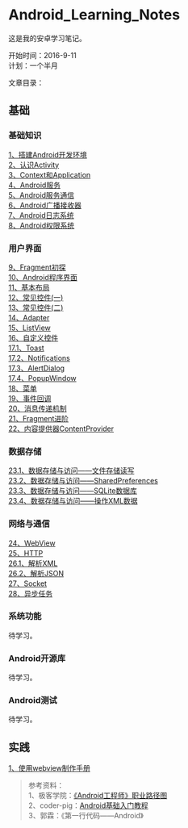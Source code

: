 # Android_Learning_Notes

这是我的安卓学习笔记。


开始时间：2016-9-11     
计划：一个半月

文章目录：

## 基础

### 基础知识
 [1、搭建Android开发环境](notes/basic/01.development_environment_build.md)  
 [2、认识Activity](notes/basic/02.Activity.md)  
 [3、Context和Application](notes/basic/03.Context.md)  
 [4、Android服务](notes/basic/04.Service.md)  
 [5、Android服务通信](notes/basic/05.ServiceConnect.md)  
 [6、Android广播接收器](notes/basic/06.BroadcastReceiver.md)  
 [7、Android日志系统](notes/basic/07.Logcat.md)  
 [8、Android权限系统](notes/basic/08.Permission.md)  
 
### 用户界面
 [9、Fragment初探](notes/basic/09.Fragment.md)  
 [10、Android程序界面](notes/basic/10.AndroidUI.md)  
 [11、基本布局](notes/basic/11.Layout.md)  
 [12、常见控件(一)](notes/basic/12.Widget_1.md)   
 [13、常见控件(二)](notes/basic/13.Widget_2.md)   
 [14、Adapter](notes/basic/14.Adapter.md)   
 [15、ListView](notes/basic/15.ListView.md)   
 [16、自定义控件](notes/basic/16.MyWidget.md)  
 [17.1、Toast](notes/basic/17.1.Toast.md)  
 [17.2、Notifications](notes/basic/17.2.Notifications.md)  
 [17.3、AlertDialog](notes/basic/17.3.AlertDialog.md)  
 [17.4、PopupWindow](notes/basic/17.4.PopupWindow.md)  
 [18、菜单](notes/basic/18.Menu.md)    
 [19、事件回调](notes/basic/19.event_callback.md)    
 [20、消息传递机制](notes/basic/20.handleMessage.md)    
 [21、Fragment进阶](notes/basic/21.Fragment_advance.md)    
 [22、内容提供器ContentProvider](notes/basic/22.ContentProvider.md)     
 
### 数据存储
 [23.1、数据存储与访问——文件存储读写](notes/basic/23.1.database_file.md)   
 [23.2、数据存储与访问——SharedPreferences](notes/basic/23.2.database_SharedPreferences.md)   
 [23.3、数据存储与访问——SQLite数据库](notes/basic/23.3.database_SQLite.md)   
 [23.4、数据存储与访问——操作XML数据](notes/basic/23.4.database_XML.md)   


### 网络与通信
 [24、WebView](notes/basic/24.WebView.md)   
 [25、HTTP](notes/basic/25.HTTP.md)   
 [26.1、解析XML](notes/basic/26.1.XML.md)   
 [26.2、解析JSON](notes/basic/26.1.JSON.md)   
 [27、Socket](notes/basic/27.Socket.md)   
 [28、异步任务](notes/basic/28.asynchronous_tasks.md)   

### 系统功能  
待学习。

### Android开源库 
待学习。

### Android测试 
待学习。

## 实践
 [1、使用webview制作手册](notes/practice/01webview_manual.md)  

>参考资料：  
1、极客学院：[《Android工程师》职业路径图](http://ke.jikexueyuan.com/zhiye/android/)  
2、coder-pig：[Android基础入门教程](http://blog.csdn.net/coder_pig/article/details/50000773)  
3、郭霖：《第一行代码——Android》  
